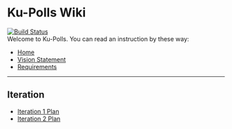 # Ku-Polls Wiki
[![Build Status](https://app.travis-ci.com/MyLife4What/ku-polls.svg?branch=iteration2)](https://app.travis-ci.com/MyLife4What/ku-polls)<br>
Welcome to Ku-Polls. You can read an instruction by these way:<br>
- [Home](../../wiki/home)<br>
- [Vision Statement](../../wiki/Vision-Statement)<br>
- [Requirements](../../wiki/Requirements)<br>
---
## Iteration
- [Iteration 1 Plan](../../wiki/Iteration-1)<br>
- [Iteration 2 Plan](../../wiki/Iteration-2)<br>
